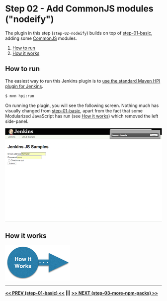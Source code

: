 # Step 02 - Add CommonJS modules ("nodeify")
The plugin in this step (`step-02-nodeify`) builds on top of <a href="../../../tree/master/step-01-basic">step-01-basic</a>,
adding some [CommonJS] modules.

<p>
<ol>
    <li><a href="#how-to-run">How to run</a><br/>
    <li><a href="HOW-IT-WORKS.md">How it works</a><br/>
</ol>    
</p>

## How to run
The easiest way to run this Jenkins plugin is to [use the standard Maven HPI plugin for Jenkins](https://wiki.jenkins-ci.org/display/JENKINS/Plugin+tutorial#Plugintutorial-DebuggingaPlugin).

```sh
$ mvn hpi:run
```

On running the plugin, you will see the following screen. Nothing much has visually changed from
<a href="../../../tree/master/step-01-basic">step-01-basic</a>, apart from the fact that some Modularized
JavaScript has run (see <a href="HOW-IT-WORKS.md">How it works</a>) which removed the left side-panel.  

![root action page](img/root-action-page.png)

## How it works

<a href="HOW-IT-WORKS.md"><img src="../img/how-it-works.png" /></a>

<hr/>
<b><a href="../../../tree/master/step-01-basic">&lt;&lt; PREV (step-01-basic) &lt;&lt;</a>  |||  <a href="../../../tree/master/step-03-more-npm-packs">&gt;&gt; NEXT (step-03-more-npm-packs) &gt;&gt;</a></b>

[Node.js]: https://nodejs.org
[Gulp]: https://github.com/gulpjs/gulp
[jenkins-js-builder]: https://github.com/jenkinsci/js-builder
[jenkins-js-modules]: https://github.com/jenkinsci/js-modules
[CommonJS]: http://www.commonjs.org/
[jquery-detached]: https://github.com/tfennelly/jquery-detached
[Browserify]: http://browserify.org/
[bundle]: https://github.com/jenkinsci/js-modules/blob/master/FAQs.md#what-is-the-difference-between-a-module-and-a-bundle
